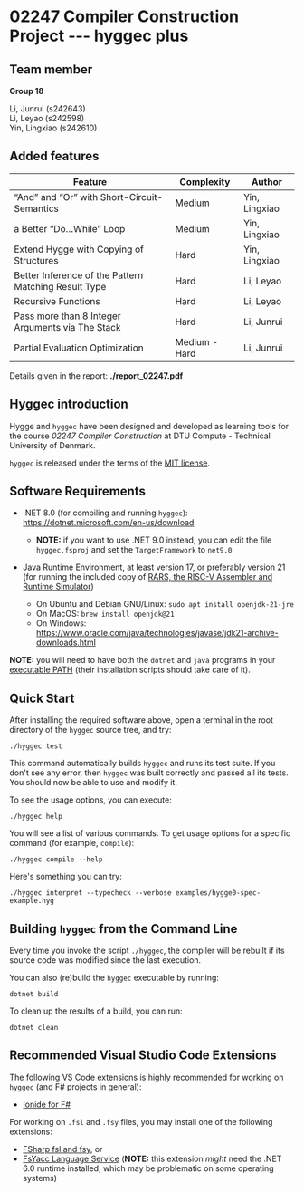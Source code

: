 # 02247 Compiler Construction Project --- hyggec plus

## Team member

**Group 18**

Li, Junrui (s242643)<br>
Li, Leyao (s242598)<br>
Yin, Lingxiao (s242610)<br>

## Added features

|Feature|Complexity|Author|
|---|---|---|
|“And” and “Or” with Short-Circuit-Semantics|Medium|Yin, Lingxiao|
|a Better “Do…While” Loop|Medium|Yin, Lingxiao|
|Extend Hygge with Copying of Structures|Hard|Yin, Lingxiao|
|Better Inference of the Pattern Matching Result Type|Hard|Li, Leyao|
|Recursive Functions|Hard|Li, Leyao|
|Pass more than 8 Integer Arguments via The Stack|Hard|Li, Junrui |
|Partial Evaluation Optimization|Medium - Hard|Li, Junrui |

Details given in the report: **./report_02247.pdf**

## Hyggec introduction

Hygge and `hyggec` have been designed and developed as learning tools for the
course *02247 Compiler Construction* at DTU Compute - Technical University of
Denmark.

`hyggec` is released under the terms of the [MIT license](LICENSE.md).

## Software Requirements

  * .NET 8.0 (for compiling and running `hyggec`): <https://dotnet.microsoft.com/en-us/download>
    - **NOTE:** if you want to use .NET 9.0 instead, you can edit the file
      `hyggec.fsproj` and set the `TargetFramework` to `net9.0`
 
  * Java Runtime Environment, at least version 17, or preferably version 21
    (for running the included copy of [RARS, the RISC-V Assembler and Runtime Simulator](https://github.com/TheThirdOne/rars))
    - On Ubuntu and Debian GNU/Linux: `sudo apt install openjdk-21-jre`
    - On MacOS: `brew install openjdk@21`
    - On Windows: <https://www.oracle.com/java/technologies/javase/jdk21-archive-downloads.html>

**NOTE:** you will need to have both the `dotnet` and `java` programs in your
[executable PATH](https://janelbrandon.medium.com/understanding-the-path-variable-6eae0936e976)
(their installation scripts should take care of it).

## Quick Start

After installing the required software above, open a terminal in the root
directory of the `hyggec` source tree, and try:

```
./hyggec test
```

This command automatically builds `hyggec` and runs its test suite. If you don't
see any error, then `hyggec` was built correctly and passed all its tests.  You
should now be able to use and modify it.

To see the usage options, you can execute:

```
./hyggec help
```

You will see a list of various commands.  To get usage options for a specific
command (for example, `compile`):

```
./hyggec compile --help
```

Here's something you can try:

```
./hyggec interpret --typecheck --verbose examples/hygge0-spec-example.hyg
```

## Building `hyggec` from the Command Line

Every time you invoke the script `./hyggec`, the compiler will be rebuilt if its
source code was modified since the last execution.

You can also (re)build the `hyggec` executable by running:

```
dotnet build
```

To clean up the results of a build, you can run:

```
dotnet clean
```

## Recommended Visual Studio Code Extensions

The following VS Code extensions is highly recommended for working on `hyggec`
(and F# projects in general):

  * [Ionide for F#](https://marketplace.visualstudio.com/items?itemName=Ionide.Ionide-fsharp)

For working on `.fsl` and `.fsy` files, you may install one of the following
extensions:

  * [FSharp fsl and fsy](https://marketplace.visualstudio.com/items?itemName=mnxn.fsharp-fsl-fsy), or
  * [FsYacc Language Service](https://marketplace.visualstudio.com/items?itemName=ijklam.fsyacc-language-service)
    (**NOTE:** this extension _might_ need the .NET 6.0 runtime installed, which
    may be problematic on some operating systems)
